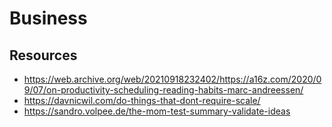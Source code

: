 # Business

## Resources 

- https://web.archive.org/web/20210918232402/https://a16z.com/2020/09/07/on-productivity-scheduling-reading-habits-marc-andreessen/
- https://davnicwil.com/do-things-that-dont-require-scale/
- https://sandro.volpee.de/the-mom-test-summary-validate-ideas
